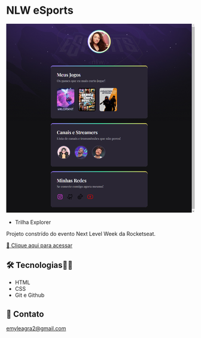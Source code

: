 # NLW eSports 
![preview](./.github/preview.png)

- Trilha Explorer

Projeto constrído do evento Next Level Week da Rocketseat.

[🔗 Clique aqui para acessar](https://devemyle.github.io/projeto-nlw/)

## 🛠 Tecnologias👩‍💻

- HTML
- CSS
- Git e Github

## 💟 Contato

emyleagra2@gmail.com